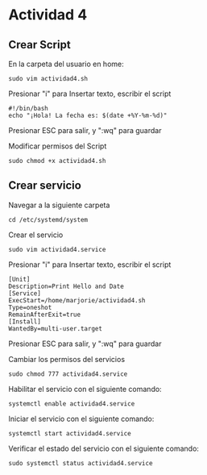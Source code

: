 # Actividad 4
## Crear Script
En la carpeta del usuario en home:
```
sudo vim actividad4.sh
```
Presionar "i" para Insertar texto, escribir el script
```
#!/bin/bash
echo "¡Hola! La fecha es: $(date +%Y-%m-%d)"
```
Presionar ESC para salir, y ":wq" para guardar

Modificar permisos del Script
```
sudo chmod +x actividad4.sh
```

## Crear servicio
Navegar a la siguiente carpeta
```
cd /etc/systemd/system
```
Crear el servicio
```
sudo vim actividad4.service
```
Presionar "i" para Insertar texto, escribir el script
```
[Unit]
Description=Print Hello and Date
[Service]
ExecStart=/home/marjorie/actividad4.sh
Type=oneshot
RemainAfterExit=true
[Install]
WantedBy=multi-user.target
```
Presionar ESC para salir, y ":wq" para guardar

Cambiar los permisos del servicios
```
sudo chmod 777 actividad4.service
```
Habilitar el servicio con el siguiente comando:
```
systemctl enable actividad4.service
```
Iniciar el servicio con el siguiente comando:
```
systemctl start actividad4.service
```
Verificar el estado del servicio con el siguiente comando:
```
sudo systemctl status actividad4.service
```
